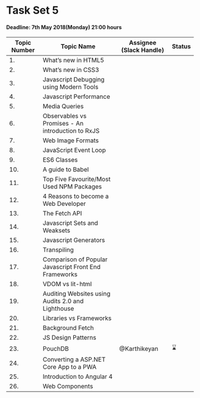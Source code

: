 # Task Set 5

#### Deadline: 7th May 2018(Monday) 21:00 hours

|Topic Number|Topic Name|Assignee (Slack Handle)|Status|
|---|---|---|---|
|1.|What’s new in HTML5|||
|2.|What’s new in CSS3|||
|3.|Javascript Debugging using Modern Tools|||
|4.|Javascript Performance|||
|5.|Media Queries|||
|6.|Observables vs Promises - An introduction to RxJS|||
|7.|Web Image Formats|||
|8.|JavaScript Event Loop|||
|9.|ES6 Classes|||
|10.|A guide to Babel|||
|11.|Top Five Favourite/Most Used NPM Packages|||
|12.|4 Reasons to become a Web Developer|||
|13.|The Fetch API|||
|14.|Javascript Sets and Weaksets|||
|15.|Javascript Generators|||
|16.|Transpiling|||
|17.|Comparison of Popular Javascript Front End Frameworks|||
|18.|VDOM vs lit-html|||
|19.|Auditing Websites using Audits 2.0 and Lighthouse|||
|20.|Libraries vs Frameworks|||
|21.|Background Fetch|||
|22.|JS Design Patterns|||
|23.|PouchDB|@Karthikeyan|:hourglass:|
|24.|Converting a ASP.NET Core App to a PWA|||
|25.|Introduction to Angular 4|||
|26.|Web Components|||

